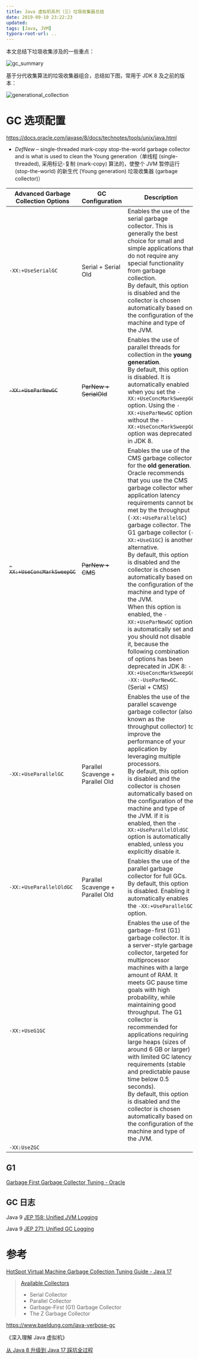 ```yaml
---
title: Java 虚拟机系列（三）垃圾收集器总结
date: 2019-09-10 23:22:23
updated:
tags: [Java, JVM]
typora-root-url: ..
---
```


本文总结下垃圾收集涉及的一些重点：

![gc_summary](/img/java/jvm/gc_summary.png)

基于分代收集算法的垃圾收集器组合，总结如下图，常用于 JDK 8 及之前的版本：

![generational_collection](/img/java/jvm/gc_combination.png)

# GC 选项配置

https://docs.oracle.com/javase/8/docs/technotes/tools/unix/java.html

* *DefNew* – single-threaded mark-copy stop-the-world garbage collector and is what is used to clean the Young generation（单线程 (single-threaded), 采用标记-复制 (mark-copy) 算法的，使整个 JVM 暂停运行 (stop-the-world) 的新生代 (Young generation) 垃圾收集器 (garbage collector)）

| Advanced Garbage Collection Options | GC Configuration                 | Description                                                  |                                                              |
| ----------------------------------- | -------------------------------- | ------------------------------------------------------------ | ------------------------------------------------------------ |
| `-XX:+UseSerialGC`                  | Serial + Serial Old              | Enables the use of the serial garbage collector. This is generally the best choice for small and simple applications that do not require any special functionality from garbage collection. <br/>By default, this option is disabled and the collector is chosen automatically based on the configuration of the machine and type of the JVM. |                                                              |
| ~~`-XX:+UseParNewGC`~~              | ~~ParNew + SerialOld~~           | Enables the use of parallel threads for collection in the **young generation**. <br/>By default, this option is disabled. It is automatically enabled when you set the `-XX:+UseConcMarkSweepGC` option. Using the `-XX:+UseParNewGC` option without the `-XX:+UseConcMarkSweepGC` option was deprecated in JDK 8. | Java 8 [JEP 173: Retire Some Rarely-Used GC Combinations](https://openjdk.org/jeps/173)<br/>Java 9 [JEP 214: Remove GC Combinations Deprecated in JDK 8](https://openjdk.org/jeps/214) |
| ~~`-XX:+UseConcMarkSweepGC`~~       | ~~ParNew + CMS~~                 | Enables the use of the CMS garbage collector for the **old generation**. Oracle recommends that you use the CMS garbage collector when application latency requirements cannot be met by the throughput (`-XX:+UseParallelGC`) garbage collector. The G1 garbage collector (`-XX:+UseG1GC`) is another alternative.<br/>By default, this option is disabled and the collector is chosen automatically based on the configuration of the machine and type of the JVM. <br/>When this option is enabled, the `-XX:+UseParNewGC` option is automatically set and you should not disable it, because the following combination of options has been deprecated in JDK 8: `-XX:+UseConcMarkSweepGC -XX:-UseParNewGC`. (Serial + CMS) | Java 9 [JEP 291: Deprecate the Concurrent Mark Sweep (CMS) Garbage Collector](https://openjdk.org/jeps/291)<br/>Java 14 [JEP 363: Remove the Concurrent Mark Sweep (CMS) Garbage Collector](https://openjdk.org/jeps/363) |
| `-XX:+UseParallelGC`                | Parallel Scavenge + Parallel Old | Enables the use of the parallel scavenge garbage collector (also known as the throughput collector) to improve the performance of your application by leveraging multiple processors.<br/>By default, this option is disabled and the collector is chosen automatically based on the configuration of the machine and type of the JVM. If it is enabled, then the `-XX:+UseParallelOldGC` option is automatically enabled, unless you explicitly disable it. | Java 14 [JEP 366: Deprecate the ParallelScavenge + SerialOld GC Combination](https://openjdk.org/jeps/366) |
| `-XX:+UseParallelOldGC`             | Parallel Scavenge + Parallel Old | Enables the use of the parallel garbage collector for full GCs. <br/>By default, this option is disabled. Enabling it automatically enables the `-XX:+UseParallelGC` option. |                                                              |
| `-XX:+UseG1GC`                      |                                  | Enables the use of the garbage-first (G1) garbage collector. It is a server-style garbage collector, targeted for multiprocessor machines with a large amount of RAM. It meets GC pause time goals with high probability, while maintaining good throughput. The G1 collector is recommended for applications requiring large heaps (sizes of around 6 GB or larger) with limited GC latency requirements (stable and predictable pause time below 0.5 seconds).<br/>By default, this option is disabled and the collector is chosen automatically based on the configuration of the machine and type of the JVM. |                                                              |
| `-XX:UseZGC`                        |                                  |                                                              |                                                              |

## G1

[Garbage First Garbage Collector Tuning - Oracle](https://www.oracle.com/technical-resources/articles/java/g1gc.html)

## GC 日志

Java 9 [JEP 158: Unified JVM Logging](https://openjdk.org/jeps/158)

Java 9 [JEP 271: Unified GC Logging](https://openjdk.org/jeps/271)

# 参考

[HotSpot Virtual Machine Garbage Collection Tuning Guide - Java 17](https://docs.oracle.com/en/java/javase/17/gctuning/index.html)

> [Available Collectors](https://docs.oracle.com/en/java/javase/17/gctuning/available-collectors.html)
>
> - Serial Collector
> - Parallel Collector
> - Garbage-First (G1) Garbage Collector
> - The Z Garbage Collector

https://www.baeldung.com/java-verbose-gc

《深入理解 Java 虚拟机》

[从 Java 8 升级到 Java 17 踩坑全过程](https://mp.weixin.qq.com/s/d0U_d7D9RzEfn1u5STBNHg)